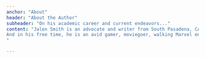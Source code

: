 ```yaml
---
anchor: "About"
header: "About the Author"
subheader: "On his academic career and current endeavors..."
content: "Jalen Smith is an advocate and writer from South Pasadena, CA currently studying political science and film at Yale. After graduating from community college, he was able to transfer as one of the 1% accepted, and is working toward receiving his Bachelor's. With experience working with city government and as a Youth Ambassador for the Human Rights Campaign, Jalen has an extensive background in serving underrepresented communities.\n\n
And in his free time, he is an avid gamer, moviegoer, walking Marvel encyclopedia, and amateur skateboarder who loves meeting new people and bonding over just about anything... preferably video games! As a gamer and a writer, he's found great appreciation for emotionally-driven storytelling. And because of this, he aspires to do work in narrative design one day, as one of his dreams he has yet to accomplish.
"

---
```

